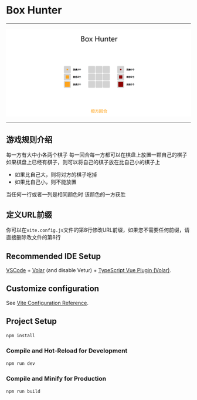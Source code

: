 # Box Hunter

---

![demo](/pics/image.png)

---

## 游戏规则介绍
每一方有大中小各两个棋子
每一回合每一方都可以在棋盘上放置一颗自己的棋子
如果棋盘上已经有棋子，则可以将自己的棋子放在比自己小的棋子上
- 如果比自己大，则将对方的棋子吃掉
- 如果比自己小，则不能放置

当任何一行或者一列是相同颜色时
该颜色的一方获胜

## 定义URL前缀
你可以在`vite.config.js`文件的第8行修改URL前缀，如果您不需要任何前缀，请直接删除改文件的第8行

## Recommended IDE Setup
[VSCode](https://code.visualstudio.com/) + [Volar](https://marketplace.visualstudio.com/items?itemName=Vue.volar) (and disable Vetur) + [TypeScript Vue Plugin (Volar)](https://marketplace.visualstudio.com/items?itemName=Vue.vscode-typescript-vue-plugin).

## Customize configuration

See [Vite Configuration Reference](https://vitejs.dev/config/).

## Project Setup

```sh
npm install
```

### Compile and Hot-Reload for Development

```sh
npm run dev
```

### Compile and Minify for Production

```sh
npm run build
```
